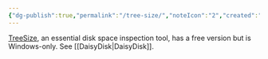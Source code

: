 ```yaml
---
{"dg-publish":true,"permalink":"/tree-size/","noteIcon":"2","created":"","updated":""}
---
```


[TreeSize](https://www.jam-software.com/treesize_free?ca=1), an essential disk space inspection tool, has a free version but is Windows-only. See [[DaisyDisk\|DaisyDisk]].